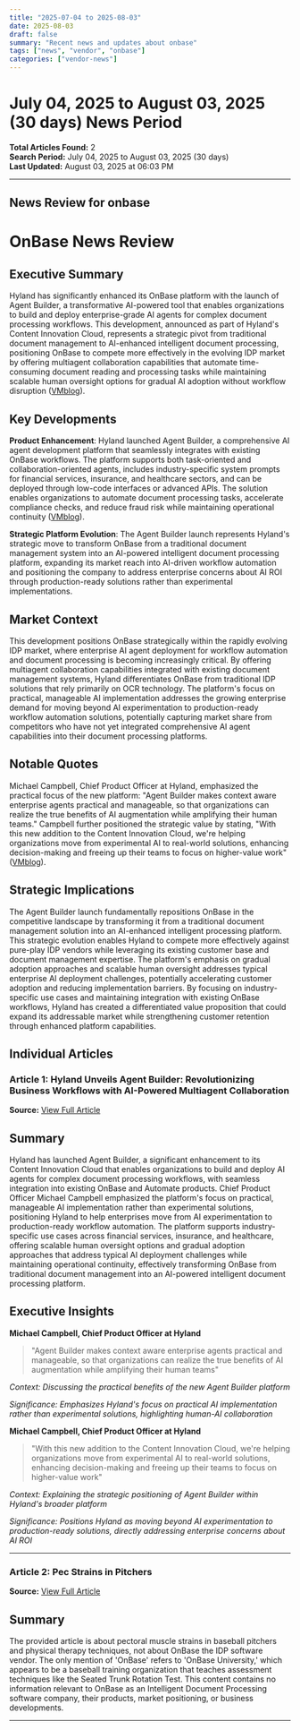 ```yaml
---
title: "2025-07-04 to 2025-08-03"
date: 2025-08-03
draft: false
summary: "Recent news and updates about onbase"
tags: ["news", "vendor", "onbase"]
categories: ["vendor-news"]
---
```


# July 04, 2025 to August 03, 2025 (30 days) News Period 

**Total Articles Found:** 2  
**Search Period:** July 04, 2025 to August 03, 2025 (30 days)  
**Last Updated:** August 03, 2025 at 06:03 PM

---

## News Review for onbase

# OnBase News Review

## Executive Summary

Hyland has significantly enhanced its OnBase platform with the launch of Agent Builder, a transformative AI-powered tool that enables organizations to build and deploy enterprise-grade AI agents for complex document processing workflows. This development, announced as part of Hyland's Content Innovation Cloud, represents a strategic pivot from traditional document management to AI-enhanced intelligent document processing, positioning OnBase to compete more effectively in the evolving IDP market by offering multiagent collaboration capabilities that automate time-consuming document reading and processing tasks while maintaining scalable human oversight options for gradual AI adoption without workflow disruption ([VMblog](https://vmblog.com:443/archive/2025/07/30/hyland-unveils-agent-builder-revolutionizing-business-workflows-with-ai-powered-multiagent-collaboration.aspx)).

## Key Developments

**Product Enhancement**: Hyland launched Agent Builder, a comprehensive AI agent development platform that seamlessly integrates with existing OnBase workflows. The platform supports both task-oriented and collaboration-oriented agents, includes industry-specific system prompts for financial services, insurance, and healthcare sectors, and can be deployed through low-code interfaces or advanced APIs. The solution enables organizations to automate document processing tasks, accelerate compliance checks, and reduce fraud risk while maintaining operational continuity ([VMblog](https://vmblog.com:443/archive/2025/07/30/hyland-unveils-agent-builder-revolutionizing-business-workflows-with-ai-powered-multiagent-collaboration.aspx)).

**Strategic Platform Evolution**: The Agent Builder launch represents Hyland's strategic move to transform OnBase from a traditional document management system into an AI-powered intelligent document processing platform, expanding its market reach into AI-driven workflow automation and positioning the company to address enterprise concerns about AI ROI through production-ready solutions rather than experimental implementations.

## Market Context

This development positions OnBase strategically within the rapidly evolving IDP market, where enterprise AI agent deployment for workflow automation and document processing is becoming increasingly critical. By offering multiagent collaboration capabilities integrated with existing document management systems, Hyland differentiates OnBase from traditional IDP solutions that rely primarily on OCR technology. The platform's focus on practical, manageable AI implementation addresses the growing enterprise demand for moving beyond AI experimentation to production-ready workflow automation solutions, potentially capturing market share from competitors who have not yet integrated comprehensive AI agent capabilities into their document processing platforms.

## Notable Quotes

Michael Campbell, Chief Product Officer at Hyland, emphasized the practical focus of the new platform: "Agent Builder makes context aware enterprise agents practical and manageable, so that organizations can realize the true benefits of AI augmentation while amplifying their human teams." Campbell further positioned the strategic value by stating, "With this new addition to the Content Innovation Cloud, we're helping organizations move from experimental AI to real-world solutions, enhancing decision-making and freeing up their teams to focus on higher-value work" ([VMblog](https://vmblog.com:443/archive/2025/07/30/hyland-unveils-agent-builder-revolutionizing-business-workflows-with-ai-powered-multiagent-collaboration.aspx)).

## Strategic Implications

The Agent Builder launch fundamentally repositions OnBase in the competitive landscape by transforming it from a traditional document management solution into an AI-enhanced intelligent processing platform. This strategic evolution enables Hyland to compete more effectively against pure-play IDP vendors while leveraging its existing customer base and document management expertise. The platform's emphasis on gradual adoption approaches and scalable human oversight addresses typical enterprise AI deployment challenges, potentially accelerating customer adoption and reducing implementation barriers. By focusing on industry-specific use cases and maintaining integration with existing OnBase workflows, Hyland has created a differentiated value proposition that could expand its addressable market while strengthening customer retention through enhanced platform capabilities.

## Individual Articles

### Article 1: Hyland Unveils Agent Builder: Revolutionizing Business Workflows with AI-Powered Multiagent Collaboration

**Source:** [View Full Article](https://vmblog.com:443/archive/2025/07/30/hyland-unveils-agent-builder-revolutionizing-business-workflows-with-ai-powered-multiagent-collaboration.aspx)

## Summary

Hyland has launched Agent Builder, a significant enhancement to its Content Innovation Cloud that enables organizations to build and deploy AI agents for complex document processing workflows, with seamless integration into existing OnBase and Automate products. Chief Product Officer Michael Campbell emphasized the platform's focus on practical, manageable AI implementation rather than experimental solutions, positioning Hyland to help enterprises move from AI experimentation to production-ready workflow automation. The platform supports industry-specific use cases across financial services, insurance, and healthcare, offering scalable human oversight options and gradual adoption approaches that address typical AI deployment challenges while maintaining operational continuity, effectively transforming OnBase from traditional document management into an AI-powered intelligent document processing platform.

## Executive Insights

**Michael Campbell, Chief Product Officer at Hyland**

> "Agent Builder makes context aware enterprise agents practical and manageable, so that organizations can realize the true benefits of AI augmentation while amplifying their human teams"

*Context: Discussing the practical benefits of the new Agent Builder platform*

*Significance: Emphasizes Hyland's focus on practical AI implementation rather than experimental solutions, highlighting human-AI collaboration*

**Michael Campbell, Chief Product Officer at Hyland**

> "With this new addition to the Content Innovation Cloud, we're helping organizations move from experimental AI to real-world solutions, enhancing decision-making and freeing up their teams to focus on higher-value work"

*Context: Explaining the strategic positioning of Agent Builder within Hyland's broader platform*

*Significance: Positions Hyland as moving beyond AI experimentation to production-ready solutions, directly addressing enterprise concerns about AI ROI*



---

### Article 2: Pec Strains in Pitchers

**Source:** [View Full Article](https://ericcressey.com/pec-strains-pitchers/)

## Summary

The provided article is about pectoral muscle strains in baseball pitchers and physical therapy techniques, not about OnBase the IDP software vendor. The only mention of 'OnBase' refers to 'OnBase University,' which appears to be a baseball training organization that teaches assessment techniques like the Seated Trunk Rotation Test. This content contains no information relevant to OnBase as an Intelligent Document Processing software company, their products, market positioning, or business developments.





---

